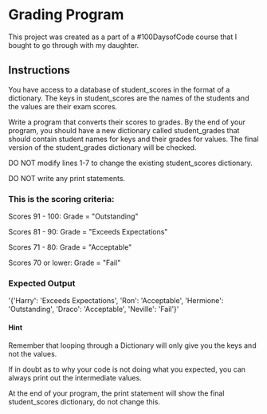 # Grading Program

This project was created as a part of a #100DaysofCode course that I bought to go through with my daughter.

## Instructions
You have access to a database of student_scores in the format of a dictionary. 
The keys in student_scores are the names of the students and the values are their exam scores.

Write a program that converts their scores to grades. By the end of your program, you 
should have a new dictionary called student_grades that should contain student names for 
keys and their grades for values. The final version of the student_grades dictionary will be 
checked.

DO NOT modify lines 1-7 to change the existing student_scores dictionary.

DO NOT write any print statements.

### This is the scoring criteria:

Scores 91 - 100: Grade = "Outstanding"

Scores 81 - 90: Grade = "Exceeds Expectations"

Scores 71 - 80: Grade = "Acceptable"

Scores 70 or lower: Grade = "Fail"

### Expected Output
'{'Harry': 'Exceeds Expectations', 'Ron': 'Acceptable', 'Hermione': 'Outstanding', 
'Draco': 'Acceptable', 'Neville': 'Fail'}'

#### Hint
Remember that looping through a Dictionary will only give you the keys and not the values.

If in doubt as to why your code is not doing what you expected, you can always print out the intermediate values.

At the end of your program, the print statement will show the final student_scores dictionary, do not change this.


 
